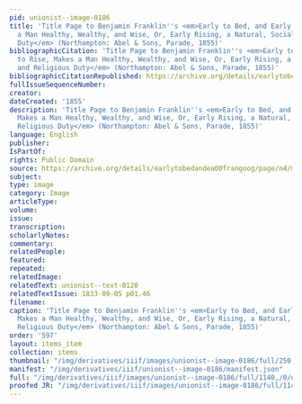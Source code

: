 ```yaml
---
pid: unionist--image-0186
title: 'Title Page to Benjamin Franklin''s <em>Early to Bed, and Early to Rise, Makes
  a Man Healthy, Wealthy, and Wise, Or, Early Rising, a Natural, Social, and Religious
  Duty</em> (Northampton: Abel & Sons, Parade, 1855)'
bibliographicCitation: 'Title Page to Benjamin Franklin''s <em>Early to Bed, and Early
  to Rise, Makes a Man Healthy, Wealthy, and Wise, Or, Early Rising, a Natural, Social,
  and Religious Duty</em> (Northampton: Abel & Sons, Parade, 1855)'
bibliographicCitationRepublished: https://archive.org/details/earlytobedandea00frangoog/page/n4/mode/2up?view=theater
fullIssueSequenceNumber: 
creator: 
dateCreated: '1855'
description: 'Title Page to Benjamin Franklin''s <em>Early to Bed, and Early to Rise,
  Makes a Man Healthy, Wealthy, and Wise, Or, Early Rising, a Natural, Social, and
  Religious Duty</em> (Northampton: Abel & Sons, Parade, 1855)'
language: English
publisher: 
IsPartOf: 
rights: Public Domain
source: https://archive.org/details/earlytobedandea00frangoog/page/n4/mode/2up?view=theater
subject: 
type: image
category: Image
articleType: 
volume: 
issue: 
transcription: 
scholarlyNotes: 
commentary: 
relatedPeople: 
featured: 
repeated: 
relatedImage: 
relatedText: unionist--text-0120
relatedTextIssue: 1833-09-05 p01.46
filename: 
caption: 'Title Page to Benjamin Franklin''s <em>Early to Bed, and Early to Rise,
  Makes a Man Healthy, Wealthy, and Wise, Or, Early Rising, a Natural, Social, and
  Religious Duty</em> (Northampton: Abel & Sons, Parade, 1855)'
order: '597'
layout: items_item
collection: items
thumbnail: "/img/derivatives/iiif/images/unionist--image-0186/full/250,/0/default.jpg"
manifest: "/img/derivatives/iiif/unionist--image-0186/manifest.json"
full: "/img/derivatives/iiif/images/unionist--image-0186/full/1140,/0/default.jpg"
proofed JR: "/img/derivatives/iiif/images/unionist--image-0186/full/1140,/0/default.jpg"
---
```

